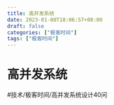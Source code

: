 ```yaml
---
title: 高并发系统
date: 2023-01-08T18:06:57+08:00
draft: false
categories: ["极客时间"]
tags: ["极客时间"]
---
```


# 高并发系统
#技术/极客时间/高并发系统设计40问